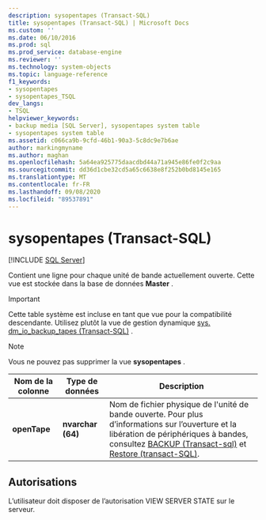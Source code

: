 ```yaml
---
description: sysopentapes (Transact-SQL)
title: sysopentapes (Transact-SQL) | Microsoft Docs
ms.custom: ''
ms.date: 06/10/2016
ms.prod: sql
ms.prod_service: database-engine
ms.reviewer: ''
ms.technology: system-objects
ms.topic: language-reference
f1_keywords:
- sysopentapes
- sysopentapes_TSQL
dev_langs:
- TSQL
helpviewer_keywords:
- backup media [SQL Server], sysopentapes system table
- sysopentapes system table
ms.assetid: c066ca9b-9cfd-46b1-90a3-5c8dc9e7b6ae
author: markingmyname
ms.author: maghan
ms.openlocfilehash: 5a64ea925775daacdbd44a71a945e86fe0f2c9aa
ms.sourcegitcommit: dd36d1cbe32cd5a65c6638e8f252b0bd8145e165
ms.translationtype: MT
ms.contentlocale: fr-FR
ms.lasthandoff: 09/08/2020
ms.locfileid: "89537891"
---
```

# <a name="sysopentapes-transact-sql"></a>sysopentapes (Transact-SQL)
[!INCLUDE [SQL Server](../../includes/applies-to-version/sqlserver.md)]

  Contient une ligne pour chaque unité de bande actuellement ouverte. Cette vue est stockée dans la base de données **Master** .  
  
> [!IMPORTANT]  
>  Cette table système est incluse en tant que vue pour la compatibilité descendante. Utilisez plutôt la vue de gestion dynamique [sys. dm_io_backup_tapes &#40;Transact-SQL&#41;](../../relational-databases/system-dynamic-management-views/sys-dm-io-backup-tapes-transact-sql.md) .  
  
> [!NOTE]  
>  Vous ne pouvez pas supprimer la vue **sysopentapes** .  

  
|Nom de la colonne|Type de données|Description|  
|-----------------|---------------|-----------------|  
|**openTape**|**nvarchar (64)**|Nom de fichier physique de l'unité de bande ouverte. Pour plus d’informations sur l’ouverture et la libération de périphériques à bandes, consultez [BACKUP &#40;Transact-sql&#41;](../../t-sql/statements/backup-transact-sql.md) et [Restore &#40;transact-SQL&#41;](../../t-sql/statements/restore-statements-transact-sql.md).|  
  
## <a name="permissions"></a>Autorisations  
 L’utilisateur doit disposer de l’autorisation VIEW SERVER STATE sur le serveur.  
  
  
